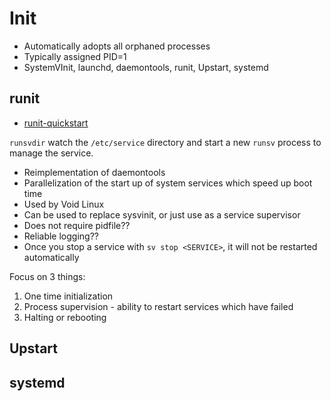 # Init

* Automatically adopts all orphaned processes
* Typically assigned PID=1
* SystemVInit, launchd, daemontools, runit, Upstart, systemd

## runit

* [runit-quickstart](https://kchard.github.io/runit-quickstart/)

`runsvdir` watch the `/etc/service` directory and start a new `runsv` process to manage the service.

* Reimplementation of daemontools
* Parallelization of the start up of system services which speed up boot time
* Used by Void Linux
* Can be used to replace sysvinit, or just use as a service supervisor
* Does not require pidfile??
* Reliable logging??
* Once you stop a service with `sv stop <SERVICE>`, it will not be restarted automatically


Focus on 3 things:

1. One time initialization
2. Process supervision - ability to restart services which have failed
3. Halting or rebooting

## Upstart

## systemd



